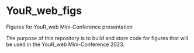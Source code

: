 # YouR_web_figs
Figures for YouR_web Mini-Conference presentation

The purpose of this repository is to build and store code for figures that will be used in the YouR_web Mini-Conference 2023.
